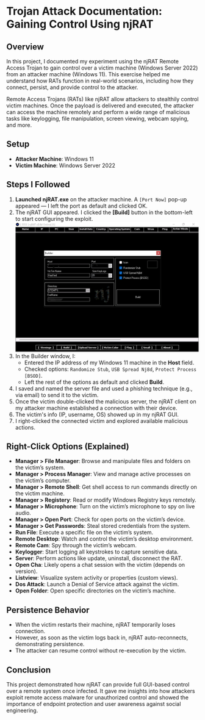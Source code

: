 # Trojan Attack Documentation: Gaining Control Using njRAT

## Overview

In this project, I documented my experiment using the njRAT Remote Access Trojan to gain control over a victim machine (Windows Server 2022) from an attacker machine (Windows 11). This exercise helped me understand how RATs function in real-world scenarios, including how they connect, persist, and provide control to the attacker.

Remote Access Trojans (RATs) like njRAT allow attackers to stealthily control victim machines. Once the payload is delivered and executed, the attacker can access the machine remotely and perform a wide range of malicious tasks like keylogging, file manipulation, screen viewing, webcam spying, and more.

## Setup

- **Attacker Machine**: Windows 11
- **Victim Machine**: Windows Server 2022

## Steps I Followed

1. **Launched njRAT.exe** on the attacker machine. A `[Port Now]` pop-up appeared — I left the port as default and clicked OK.
2. The njRAT GUI appeared. I clicked the **[Build]** button in the bottom-left to start configuring the exploit.
![njRAT](poc/njrat.png)
3. In the Builder window, I:
   - Entered the IP address of my Windows 11 machine in the **Host** field.
   - Checked options: `Randomize Stub`, `USB Spread Nj8d`, `Protect Process [BSOD]`.
   - Left the rest of the options as default and clicked **Build**.
4. I saved and named the server file and used a phishing technique (e.g., via email) to send it to the victim.
5. Once the victim double-clicked the malicious server, the njRAT client on my attacker machine established a connection with their device.
6. The victim's info (IP, username, OS) showed up in my njRAT GUI.
7. I right-clicked the connected victim and explored available malicious actions.

## Right-Click Options (Explained)

- **Manager > File Manager**: Browse and manipulate files and folders on the victim’s system.
- **Manager > Process Manager**: View and manage active processes on the victim’s computer.
- **Manager > Remote Shell**: Get shell access to run commands directly on the victim machine.
- **Manager > Registery**: Read or modify Windows Registry keys remotely.
- **Manager > Microphone**: Turn on the victim’s microphone to spy on live audio.
- **Manager > Open Port**: Check for open ports on the victim’s device.
- **Manager > Get Passwords**: Steal stored credentials from the system.
- **Run File**: Execute a specific file on the victim’s system.
- **Remote Desktop**: Watch and control the victim’s desktop environment.
- **Remote Cam**: Spy through the victim’s webcam.
- **Keylogger**: Start logging all keystrokes to capture sensitive data.
- **Server**: Perform actions like update, uninstall, disconnect the RAT.
- **Open Cha**: Likely opens a chat session with the victim (depends on version).
- **Listview**: Visualize system activity or properties (custom views).
- **Dos Attack**: Launch a Denial of Service attack against the victim.
- **Open Folder**: Open specific directories on the victim’s machine.

## Persistence Behavior

- When the victim restarts their machine, njRAT temporarily loses connection.
- However, as soon as the victim logs back in, njRAT auto-reconnects, demonstrating persistence.
- The attacker can resume control without re-execution by the victim.

## Conclusion

This project demonstrated how njRAT can provide full GUI-based control over a remote system once infected. It gave me insights into how attackers exploit remote access malware for unauthorized control and showed the importance of endpoint protection and user awareness against social engineering.
